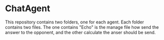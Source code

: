# ChatAgent

This repository contains two folders, one for each agent.
Each folder contains two files. The one contains "Echo" is the manage file how send the answer to the opponent,
and the other calculate the anser should be send.

